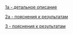 
[1а - детальное описание](1a.md)

[2а - пояснения к результатам](2a.md)

[3 - пояснения к результатам](3.md)
